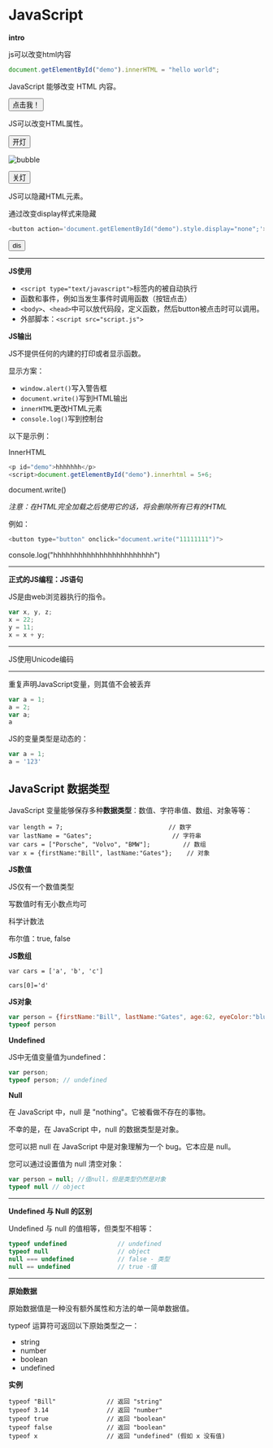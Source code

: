 # JavaScript

**intro**

js可以改变html内容

```javascript
document.getElementById("demo").innerHTML = "hello world";
```

<p id="demo">JavaScript 能够改变 HTML 内容。</p>

<button type="button" onclick='document.getElementById("demo").innerHTML = "Hello JavaScript!"'>点击我！</button>

JS可以改变HTML属性。

<button onclick="document.getElementById('myImage').src='/i/eg_bulbon.gif'">开灯</button>

<img id="myImage" border="0" src="/i/eg_bulboff.gif" style="text-align:center;" alt="bubble">

<button onclick="document.getElementById('myImage').src='/i/eg_bulboff.gif'">关灯</button>

JS可以隐藏HTML元素。

通过改变display样式来隐藏

````javascript
<button action='document.getElementById("demo").style.display="none";'>
````

<button action='document.getElementById("demo").style.display="none";'>dis</button>

-------------

**JS使用**

* `<script type="text/javascript">`标签内的被自动执行
* 函数和事件，例如当发生事件时调用函数（按钮点击）
* `<body>`、`<head>`中可以放代码段，定义函数，然后button被点击时可以调用。
* 外部脚本：`<script src="script.js">`





**JS输出**

JS不提供任何的内建的打印或者显示函数。

显示方案：

* `window.alert()`写入警告框
* `document.write()`写到HTML输出
* `innerHTML`更改HTML元素
* `console.log()`写到控制台

以下是示例：

InnerHTML

```javascript
<p id="demo">hhhhhhh</p>
<script>document.getElementById("demo").innerhtml = 5+6;
```



document.write()

*注意：在HTML完全加载之后使用它的话，将会删除所有已有的HTML*

例如：

```javascript
<button type="button" onclick="document.write("11111111")">
```



console.log("hhhhhhhhhhhhhhhhhhhhhhhh")

-----------

**正式的JS编程：JS语句**

JS是由web浏览器执行的指令。

```javascript
var x, y, z;
x = 22;
y = 11;
x = x + y;
```

----------

JS使用Unicode编码

-------

重复声明JavaScript变量，则其值不会被丢弃

```javascript
var a = 1;
a = 2;
var a;
a
```

JS的变量类型是动态的：

```javascript
var a = 1;
a = '123'
```



## JavaScript 数据类型

JavaScript 变量能够保存多种**数据类型**：数值、字符串值、数组、对象等等：

```
var length = 7;                             // 数字
var lastName = "Gates";                      // 字符串
var cars = ["Porsche", "Volvo", "BMW"];         // 数组
var x = {firstName:"Bill", lastName:"Gates"};    // 对象 
```

**JS数值**

JS仅有一个数值类型

写数值时有无小数点均可

科学计数法

布尔值：true, false

**JS数组**

`var cars = ['a', 'b', 'c']`

`cars[0]='d'`

**JS对象**

```javascript
var person = {firstName:"Bill", lastName:"Gates", age:62, eyeColor:"blue"};
typeof person
```

**Undefined**

JS中无值变量值为undefined：

```javascript
var person;
typeof person; // undefined
```

**Null**

在 JavaScript 中，null 是 "nothing"。它被看做不存在的事物。

不幸的是，在 JavaScript 中，null 的数据类型是对象。

您可以把 null 在 JavaScript 中是对象理解为一个 bug。它本应是 null。

您可以通过设置值为 null 清空对象：

```javascript
var person = null; //值null，但是类型仍然是对象
typeof null // object
```

----------

**Undefined 与 Null 的区别**

Undefined 与 null 的值相等，但类型不相等：

```javascript
typeof undefined              // undefined
typeof null                   // object
null === undefined            // false - 类型
null == undefined             // true -值
```

-----------

**原始数据**

原始数据值是一种没有额外属性和方法的单一简单数据值。

typeof 运算符可返回以下原始类型之一：

- string
- number
- boolean
- undefined

**实例**

```
typeof "Bill"              // 返回 "string"
typeof 3.14                // 返回 "number"
typeof true                // 返回 "boolean"
typeof false               // 返回 "boolean"
typeof x                   // 返回 "undefined" (假如 x 没有值)
```